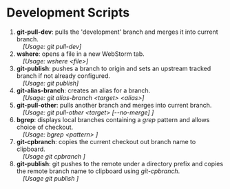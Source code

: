 # Development Scripts

1) <strong>git-pull-dev</strong>: pulls the 'development' branch and merges it into current branch.<br />
&emsp;<em>[Usage: git pull-dev]</em>
2) <strong>wshere</strong>: opens a file in a new WebStorm tab.<br />
&emsp;<em>[Usage: wshere \<file\>]</em>
3) <strong>git-publish</strong>: pushes a branch to origin and sets an upstream tracked branch if not already configured.<br />
&emsp;<em>[Usage: git publish]</em>
4) <strong>git-alias-branch</strong>: creates an alias for a branch.<br />
&emsp;<em>[Usage: git alias-branch \<target\> \<alias\>]</em>
5) <strong>git-pull-other</strong>: pulls another branch and merges into current branch.<br />
&emsp;<em>[Usage: git pull-other \<target\> [--no-merge] ]</em>
6) <strong>bgrep</strong>: displays local branches containing a <em>grep</em> pattern and allows choice of checkout.<br />
&emsp;<em>[Usage: bgrep \<pattern\> ]</em>
7) <strong>git-cpbranch</strong>: copies the current checkout out branch name to clipboard.<br />
&emsp;<em>[Usage git cpbranch ]</em>
8) <strong>git-publish</strong>: git pushes to the remote under a directory prefix and copies the remote branch name to clipboard using <em>git-cpbranch</em>.<br />
&emsp;<em>[Usage git publish ]</em>
